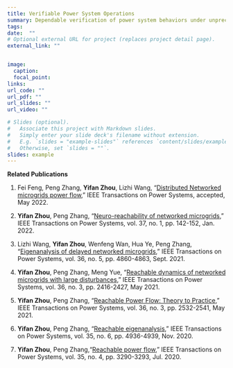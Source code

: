 ```yaml
---
title: Verifiable Power System Operations 
summary: Dependable verification of power system behaviors under unprecedented uncertainties.
tags:
date:  ""
# Optional external URL for project (replaces project detail page).
external_link: ""


image:
  caption:  
  focal_point:  
links:
url_code: ""
url_pdf: ""
url_slides: ""
url_video: ""

# Slides (optional).
#   Associate this project with Markdown slides.
#   Simply enter your slide deck's filename without extension.
#   E.g. `slides = "example-slides"` references `content/slides/example-slides.md`.
#   Otherwise, set `slides = ""`.
slides: example
---
```


**Related Publications**

1. Fei Feng, Peng Zhang, **Yifan Zhou**, Lizhi Wang, “[Distributed Networked microgrids power flow](https://ieeexplore.ieee.org/document/9779113),” IEEE Transactions on Power Systems, accepted, May 2022.

2. **Yifan Zhou**, Peng Zhang, “[Neuro-reachability of networked microgrids](https://yifanzhou.info/publication/neuro-reachability-of-networked-microgrids/),” IEEE Transactions on Power Systems, vol. 37, no. 1, pp. 142-152, Jan. 2022.

3. Lizhi Wang, **Yifan Zhou**, Wenfeng Wan, Hua Ye, Peng Zhang, “[Eigenanalysis of delayed networked microgrids](https://ieeexplore.ieee.org/document/9454289),” IEEE Transactions on Power Systems, vol. 36, no. 5, pp. 4860-4863, Sept. 2021.


4. **Yifan Zhou**, Peng Zhang, Meng Yue, “[Reachable dynamics of networked microgrids with large disturbances](https://yifanzhou.info/publication/reachable-dynamics-of-networked-microgrids-with-large-disturbances/),” IEEE Transactions on Power Systems, vol. 36, no. 3, pp. 2416-2427, May 2021.

5. **Yifan Zhou**, Peng Zhang, “[Reachable Power Flow: Theory to Practice](https://yifanzhou.info/publication/reachable-power-flow-theory-to-practice/),” IEEE Transactions on Power Systems, vol. 36, no. 3, pp. 2532-2541, May 2021.


6. **Yifan Zhou**, Peng Zhang, “[Reachable eigenanalysis](https://yifanzhou.info/publication/reachable-eigenanalysis/),” IEEE Transactions on Power Systems, vol. 35, no. 6, pp. 4936-4939, Nov. 2020.

7. **Yifan Zhou**, Peng Zhang,“[Reachable power flow](https://yifanzhou.info/publication/reachable-power-flow/),” IEEE Transactions on Power Systems, vol. 35, no. 4, pp. 3290-3293, Jul. 2020.

